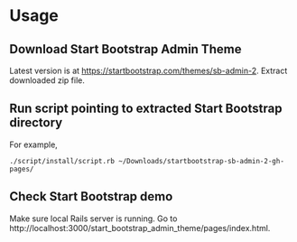 # Usage

## Download Start Bootstrap Admin Theme

Latest version is at https://startbootstrap.com/themes/sb-admin-2. Extract downloaded zip file.

## Run script pointing to extracted Start Bootstrap directory

For example,

```
./script/install/script.rb ~/Downloads/startbootstrap-sb-admin-2-gh-pages/
```

## Check Start Bootstrap demo

Make sure local Rails server is running. Go to http://localhost:3000/start_bootstrap_admin_theme/pages/index.html.
